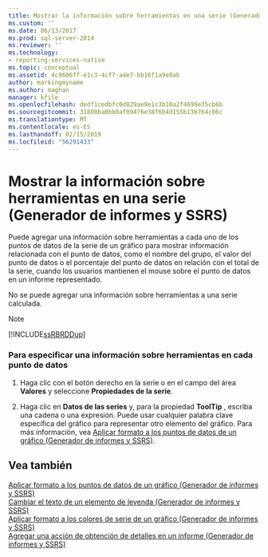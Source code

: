 ```yaml
---
title: Mostrar la información sobre herramientas en una serie (Generador de informes y SSRS) | Microsoft Docs
ms.custom: ''
ms.date: 06/13/2017
ms.prod: sql-server-2014
ms.reviewer: ''
ms.technology:
- reporting-services-native
ms.topic: conceptual
ms.assetid: 4c9606ff-e1c3-4cf7-a4e7-bb16f1a9e8ab
author: markingmyname
ms.author: maghan
manager: kfile
ms.openlocfilehash: dedf1cedbfc0d829ae9e1c3b10a2f4699e35cb6b
ms.sourcegitcommit: 31800ba0bb0af09476e38f6b4d155b136764c06c
ms.translationtype: MT
ms.contentlocale: es-ES
ms.lasthandoff: 02/15/2019
ms.locfileid: "56291433"
---
```

# <a name="show-tooltips-on-a-series-report-builder-and-ssrs"></a>Mostrar la información sobre herramientas en una serie (Generador de informes y SSRS)
  Puede agregar una información sobre herramientas a cada uno de los puntos de datos de la serie de un gráfico para mostrar información relacionada con el punto de datos, como el nombre del grupo, el valor del punto de datos o el porcentaje del punto de datos en relación con el total de la serie, cuando los usuarios mantienen el mouse sobre el punto de datos en un informe representado.  
  
 No se puede agregar una información sobre herramientas a una serie calculada.  
  
> [!NOTE]  
>  [!INCLUDE[ssRBRDDup](../../includes/ssrbrddup-md.md)]  
  
### <a name="to-specify-a-tooltip-on-each-data-point"></a>Para especificar una información sobre herramientas en cada punto de datos  
  
1.  Haga clic con el botón derecho en la serie o en el campo del área **Valores** y seleccione **Propiedades de la serie**.  
  
2.  Haga clic en **Datos de las series** y, para la propiedad **ToolTip** , escriba una cadena o una expresión. Puede usar cualquier palabra clave específica del gráfico para representar otro elemento del gráfico. Para más información, vea [Aplicar formato a los puntos de datos de un gráfico &#40;Generador de informes y SSRS&#41;](formatting-data-points-on-a-chart-report-builder-and-ssrs.md).  
  
## <a name="see-also"></a>Vea también  
 [Aplicar formato a los puntos de datos de un gráfico &#40;Generador de informes y SSRS&#41;](formatting-data-points-on-a-chart-report-builder-and-ssrs.md)   
 [Cambiar el texto de un elemento de leyenda &#40;Generador de informes y SSRS&#41;](chart-legend-change-item-text-report-builder.md)   
 [Aplicar formato a los colores de serie de un gráfico &#40;Generador de informes y SSRS&#41;](formatting-series-colors-on-a-chart-report-builder-and-ssrs.md)   
 [Agregar una acción de obtención de detalles en un informe &#40;Generador de informes y SSRS&#41;](add-a-drillthrough-action-on-a-report-report-builder-and-ssrs.md)  
  
  
